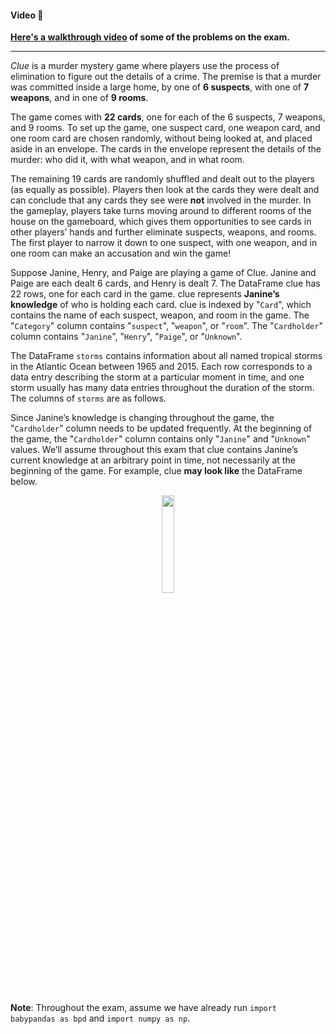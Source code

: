 #### Video 🎥

<b><a href="https://podcast.ucsd.edu/watch/wi24/dsc10_a00/29">Here's a walkthrough video</a> of some of the problems on the exam.</b>

---

*Clue* is a murder mystery game where players use the process of elimination to figure out
the details of a crime. The premise is that a murder was committed inside a large home, by
one of **6 suspects**, with one of **7 weapons**, and in one of **9 rooms**.

The game comes with **22 cards**, one for each of the 6 suspects, 7 weapons, and 9 rooms. To
set up the game, one suspect card, one weapon card, and one room card are chosen randomly,
without being looked at, and placed aside in an envelope. The cards in the envelope represent
the details of the murder: who did it, with what weapon, and in what room.

The remaining 19 cards are randomly shuffled and dealt out to the players (as equally as
possible). Players then look at the cards they were dealt and can conclude that any cards
they see were **not** involved in the murder. In the gameplay, players take turns moving around
to different rooms of the house on the gameboard, which gives them opportunities to see
cards in other players’ hands and further eliminate suspects, weapons, and rooms. The first
player to narrow it down to one suspect, with one weapon, and in one room can make an
accusation and win the game!

Suppose Janine, Henry, and Paige are playing a
game of Clue. Janine and Paige are each dealt
6 cards, and Henry is dealt 7. The DataFrame
clue has 22 rows, one for each card in the game.
clue represents **Janine’s knowledge** of who is
holding each card. clue is indexed by "`Card`",
which contains the name of each suspect, weapon,
and room in the game. The "`Category`" column contains "`suspect`", "`weapon`", or "`room`".
The "`Cardholder`" column contains "`Janine`",
"`Henry`", "`Paige`", or "`Unknown`".

The DataFrame `storms` contains information about all named tropical storms in the Atlantic
Ocean between 1965 and 2015. Each row corresponds to a data entry describing the storm
at a particular moment in time, and one storm usually has many data entries throughout
the duration of the storm. The columns of `storms` are as follows.

Since Janine’s knowledge is changing throughout
the game, the "`Cardholder`" column needs to be
updated frequently. At the beginning of the game,
the "`Cardholder`" column contains only "`Janine`"
and "`Unknown`" values. We’ll assume throughout this exam that clue contains Janine’s current
knowledge at an arbitrary point in time, not necessarily at the beginning of the game. For example,
clue **may look like** the DataFrame below.


<center><img src='../assets/images/wi24-midterm/clue.jpg' width=20%></center>
<br>

**Note**: Throughout the exam, assume we have already run `import babypandas as bpd` and
`import numpy as np`.
